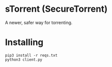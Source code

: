 # sTorrent (SecureTorrent)
A newer, safer way for torrenting.

# Installing
```
pip3 install -r reqs.txt
python3 client.py
```

